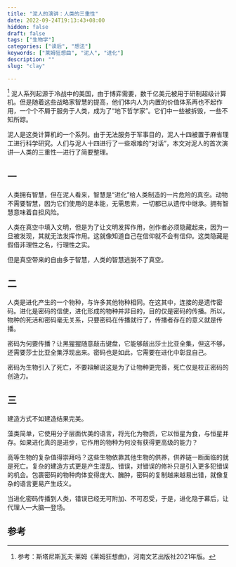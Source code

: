 ```yaml
---
title: "泥人的演讲：人类的三重性"
date: 2022-09-24T19:13:43+08:00
hidden: false
draft: false
tags: ["生物学"]
categories: ["读后", "想法"]
keywords: ["莱姆狂想曲", "泥人", "进化"]
description: ""
slug: "clay"

---
```

[^1]
泥人系列起源于冷战中的美国，由于博弈需要，数千亿美元被用于研制超级计算机。但是随着这些战略家智慧的提高，他们体内人为内置的价值体系再也不起作用，一个个不屑于服务于人类，成为了“地下哲学家”。它们中一些被拆毁，一些不知所踪。

泥人是这类计算机的一个系列。由于无法服务于军事目的，泥人十四被置于麻省理工进行科学研究。人们与泥人十四进行了一些艰难的“对话”，本文对泥人的首次演讲—人类的三重性—进行了简要整理。

## 一

人类拥有智慧，但在泥人看来，智慧是“进化”给人类制造的一片危险的真空。动物不需要智慧，因为它们使用的是本能，无需思索，一切都已从遗传中继承。拥有智慧意味着自担风险。

人类在真空中填入文明，但是为了让文明发挥作用，创作者必须隐藏起来，因为一旦被发现，其就无法发挥作用。这就像知道自己在信仰就不会有信仰。这类隐藏是假借非理性之名，行理性之实。

但是真空带来的自由多于智慧，人类的智慧逃脱不了真空。



## 二

人类是进化产生的一个物种，与许多其他物种相同。在这其中，连接的是遗传密码。进化是密码的信使，进化形成的物种并非目的，目的仅是密码的传播。所以，物种的死活和密码毫无关系，只要密码在传播就行了，传播者存在的意义就是传播。

密码为何要传播？让黑猩猩随意敲击键盘，它能够敲出莎士比亚全集，但这不够，还需要莎士比亚全集浮现出来。密码也是如此，它需要在进化中彰显自己。

密码为生物引入了死亡，不要辩解说这是为了让物种更完善，死亡仅是校正密码的创造力。

## 三

建造方式不如建造结果完美。

藻类简单，它使用分子层面优美的语言，将光化为物质，它以恒星为食，与恒星并存。如果进化真的是进步，它作用的物种为何没有获得更高级的能力？

高等生物的复杂值得崇拜吗？这些生物依靠其他生物的供养，供养链一断面临的就是死亡。复杂的建造方式更是产生混乱、错误，对错误的修补只是引入更多犯错误的机会。包裹密码的物种肉体变得庞大、臃肿，密码的复制越来越易出错，就像复杂的语言更易产生歧义。

当进化密码传播到人类，错误已经无可附加、不可忍受，于是，进化隐于幕后，让代理人—大脑—登场。

## 参考
[^1]: 参考：斯塔尼斯瓦夫·莱姆《莱姆狂想曲》，河南文艺出版社2021年版。
